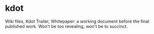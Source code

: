 # kdot
Wiki files, Kdot Trailer, Whitepaper: a working document before the final published work. Won't be too revealing, won't be to succinct.
